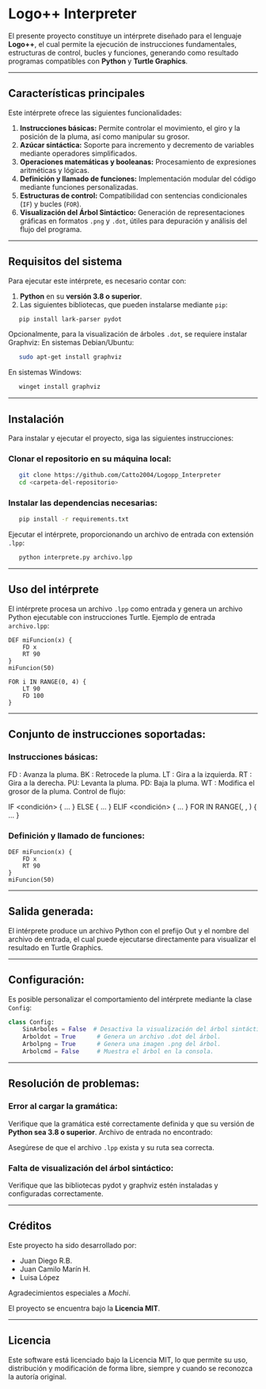 # Logo++ Interpreter

El presente proyecto constituye un intérprete diseñado para el lenguaje **Logo++**, el cual permite la ejecución de instrucciones fundamentales, estructuras de control, bucles y funciones, generando como resultado programas compatibles con **Python** y **Turtle Graphics**.

---

## Características principales

Este intérprete ofrece las siguientes funcionalidades:

1. **Instrucciones básicas:** Permite controlar el movimiento, el giro y la posición de la pluma, así como manipular su grosor.
2. **Azúcar sintáctica:** Soporte para incremento y decremento de variables mediante operadores simplificados.
3. **Operaciones matemáticas y booleanas:** Procesamiento de expresiones aritméticas y lógicas.
4. **Definición y llamado de funciones:** Implementación modular del código mediante funciones personalizadas.
5. **Estructuras de control:** Compatibilidad con sentencias condicionales (`IF`) y bucles (`FOR`).
6. **Visualización del Árbol Sintáctico:** Generación de representaciones gráficas en formatos `.png` y `.dot`, útiles para depuración y análisis del flujo del programa.

---

## Requisitos del sistema

Para ejecutar este intérprete, es necesario contar con:

1. **Python** en su **versión 3.8 o superior**.
2. Las siguientes bibliotecas, que pueden instalarse mediante `pip`:
```bash
   pip install lark-parser pydot
```
Opcionalmente, para la visualización de árboles `.dot`, se requiere instalar Graphviz:
En sistemas Debian/Ubuntu:
```bash
   sudo apt-get install graphviz
```
En sistemas Windows:
```bash
   winget install graphviz
```

---

## Instalación
Para instalar y ejecutar el proyecto, siga las siguientes instrucciones:
### Clonar el repositorio en su máquina local:
```bash
   git clone https://github.com/Catto2004/Logopp_Interpreter
   cd <carpeta-del-repositorio>
```
### Instalar las dependencias necesarias:
```bash
   pip install -r requirements.txt
```
Ejecutar el intérprete, proporcionando un archivo de entrada con extensión `.lpp`:
```bash
   python interprete.py archivo.lpp
```

---

## Uso del intérprete
El intérprete procesa un archivo `.lpp` como entrada y genera un archivo Python ejecutable con instrucciones Turtle.
Ejemplo de entrada `archivo.lpp`:
```logo++
DEF miFuncion(x) {
    FD x
    RT 90
}
miFuncion(50)

FOR i IN RANGE(0, 4) {
    LT 90
    FD 100
}
```

---

## Conjunto de instrucciones soportadas:
### Instrucciones básicas:

FD <valor>: Avanza la pluma.
BK <valor>: Retrocede la pluma.
LT <valor>: Gira a la izquierda.
RT <valor>: Gira a la derecha.
PU: Levanta la pluma.
PD: Baja la pluma.
WT <valor>: Modifica el grosor de la pluma.
Control de flujo:

IF <condición> { ... }
ELSE { ... }
ELIF <condición> { ... }
FOR <variable> IN RANGE(<inicio>, <fin>, <paso>) { ... }

### Definición y llamado de funciones:
```logo++
DEF miFuncion(x) {
    FD x
    RT 90
}
miFuncion(50)
```

---

## Salida generada:
El intérprete produce un archivo Python con el prefijo Out y el nombre del archivo de entrada, el cual puede ejecutarse directamente para visualizar el resultado en Turtle Graphics.

---

## Configuración:
Es posible personalizar el comportamiento del intérprete mediante la clase `Config`:
```Python
class Config:
    SinArboles = False  # Desactiva la visualización del árbol sintáctico.
    Arboldot = True      # Genera un archivo .dot del árbol.
    Arbolpng = True      # Genera una imagen .png del árbol.
    Arbolcmd = False     # Muestra el árbol en la consola.
```

---

## Resolución de problemas:
### Error al cargar la gramática:

Verifique que la gramática esté correctamente definida y que su versión de **Python sea 3.8 o superior**.
Archivo de entrada no encontrado:

Asegúrese de que el archivo `.lpp` exista y su ruta sea correcta.
### Falta de visualización del árbol sintáctico:

Verifique que las bibliotecas pydot y graphviz estén instaladas y configuradas correctamente.

---

## Créditos
Este proyecto ha sido desarrollado por:

   - Juan Diego R.B.
   - Juan Camilo Marín H.
   - Luisa López

Agradecimientos especiales a *Mochi*. 

El proyecto se encuentra bajo la **Licencia MIT**.

---

## Licencia
Este software está licenciado bajo la Licencia MIT, lo que permite su uso, distribución y modificación de forma libre, siempre y cuando se reconozca la autoría original.
